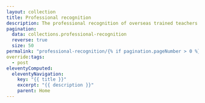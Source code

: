 ```yaml
---
layout: collection
title: Professional recognition
description: The professional recognition of overseas trained teachers with English QTS
pagination:
  data: collections.professional-recognition
  reverse: true
  size: 50
permalink: "professional-recognition/{% if pagination.pageNumber > 0 %}page/{{ pagination.pageNumber + 1 }}{% endif %}/"
override:tags:
  - post
eleventyComputed:
  eleventyNavigation:
    key: "{{ title }}"
    excerpt: "{{ description }}"
    parent: Home
---
```

